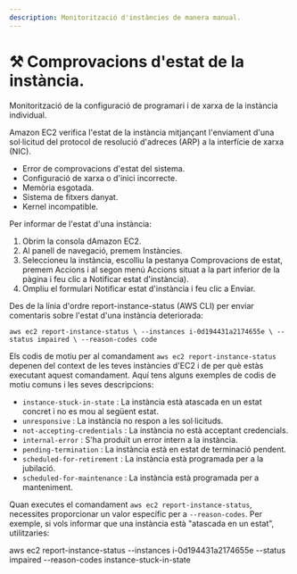 ```yaml
---
description: Monitorització d'instàncies de manera manual.
---
```


# ⚒️ Comprovacions d'estat de la instància.

Monitorització de la configuració de programari i de xarxa de la instància individual.

Amazon EC2 verifica l'estat de la instància mitjançant l'enviament d'una sol·licitud del protocol de resolució d'adreces (ARP) a la interfície de xarxa (NIC).

* Error de comprovacions d'estat del sistema.
* Configuració de xarxa o d'inici incorrecte.
* Memòria esgotada.
* Sistema de fitxers danyat.
* Kernel incompatible.

Per informar de l'estat d'una instància:

1. Obrim la consola dAmazon EC2.
2. Al panell de navegació, premem Instàncies.
3. Seleccioneu la instància, escolliu la pestanya Comprovacions de estat, premem Accions i al segon menú Accions situat a la part inferior de la pàgina i feu clic a Notificar estat d'instància).
4. Ompliu el formulari Notificar estat d'instància i feu clic a Enviar.

Des de la línia d'ordre report-instance-status (AWS CLI) per enviar comentaris sobre l'estat d'una instància deteriorada:

```
aws ec2 report-instance-status \ --instances i-0d194431a2174655e \ --status impaired \ --reason-codes code 
```

Els codis de motiu per al comandament `aws ec2 report-instance-status` depenen del context de les teves instàncies d'EC2 i de per què estàs executant aquest comandament. Aquí tens alguns exemples de codis de motiu comuns i les seves descripcions:

* `instance-stuck-in-state` : La instància està atascada en un estat concret i no es mou al següent estat.
* `unresponsive` : La instància no respon a les sol·licituds.
* `not-accepting-credentials` : La instància no està acceptant credencials.
* `internal-error` : S'ha produït un error intern a la instància.
* `pending-termination` : La instància està en estat de terminació pendent.
* `scheduled-for-retirement` : La instància està programada per a la jubilació.
* `scheduled-for-maintenance` : La instància està programada per a manteniment.

Quan executes el comandament `aws ec2 report-instance-status`, necessites proporcionar un valor específic per a `--reason-codes`. Per exemple, si vols informar que una instància està "atascada en un estat", utilitzaries:

aws ec2 report-instance-status --instances i-0d194431a2174655e --status impaired --reason-codes instance-stuck-in-state
